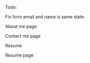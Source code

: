 Todo: 

Fix form email and name is same state.

About me page

Contact me page

Resume

Resume page
